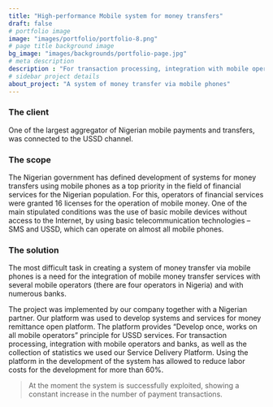 ```yaml
---
title: "High-performance Mobile system for money transfers"
draft: false
# portfolio image
image: "images/portfolio/portfolio-8.png"
# page title background image
bg_image: "images/backgrounds/portfolio-page.jpg"
# meta description
description : "For transaction processing, integration with mobile operators and banks, as well as the collection of statistics we used our Service Delivery Platform."
# sidebar project details
about_project: "A system of money transfer via mobile phones"
---
```


### The client

One of the largest aggregator of Nigerian mobile payments and transfers, was connected to the USSD channel.

### The scope

The Nigerian government has defined development of systems for money transfers using mobile phones as a top priority in the field of financial services for the Nigerian population. For this, operators of financial services were granted 16 licenses for the operation of mobile money. One of the main stipulated conditions was the use of basic mobile devices without access to the Internet, by using basic telecommunication technologies – SMS and USSD, which can operate on almost all mobile phones.

### The solution

The most difficult task in creating a system of money transfer via mobile phones is a need for the integration of mobile money transfer services with several mobile operators (there are four operators in Nigeria) and with numerous banks.

The project was implemented by our company together with a Nigerian partner. Our platform was used to develop systems and services for money remittance open platform. The platform provides “Develop once, works on all mobile operators” principle for USSD services. For transaction processing, integration with mobile operators and banks, as well as the collection of statistics we used our Service Delivery Platform. Using the platform in the development of the system has allowed to reduce labor costs for the development for more than 60%. 
> At the moment the system is successfully exploited, showing a constant increase in the number of payment transactions.